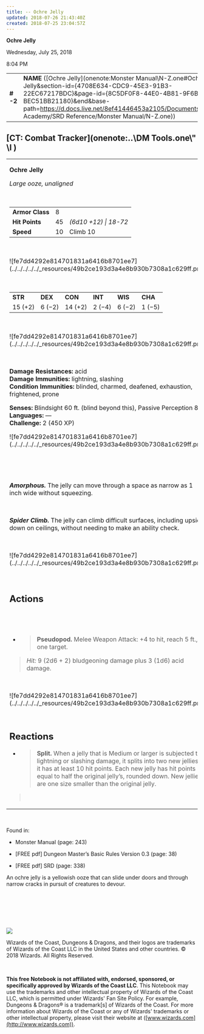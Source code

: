```yaml
---
title: -- Ochre Jelly
updated: 2018-07-26 21:43:40Z
created: 2018-07-25 23:04:57Z
---
```


**Ochre Jelly**

Wednesday, July 25, 2018

8:04 PM

|           |                                                                                                                                                                                                                                                                                                |       |        |        |     |       |        |
|-----------|------------------------------------------------------------------------------------------------------------------------------------------------------------------------------------------------------------------------------------------------------------------------------------------------|-------|--------|--------|-----|-------|--------|
| **\# -2** | **NAME** ([Ochre Jelly](onenote:Monster Manual\\N-Z.one#Ochre Jelly&section-id={4708E634-CDC9-45E3-91B3-22EC67217BDC}&page-id={8C5DF0F8-44E0-4B81-9F6B-BEC51BB21180}&end&base-path=https://d.docs.live.net/8ef41446453a2105/Documents/Adventure Academy/SRD Reference/Monster Manual/N-Z.one)) | **8** | **45** | **45** | \-  | Notes | 450 XP |

## [CT: Combat Tracker](onenote:..\\DM Tools.one\\" \l )

<table><tbody><tr class="odd"><td><p><strong>Ochre Jelly</strong></p><p><em>Large ooze, unaligned</em></p><p> </p><table><tbody><tr class="odd"><td><strong>Armor Class</strong></td><td>8</td><td> </td></tr><tr class="even"><td><strong>Hit Points</strong></td><td>45</td><td><em>(6d10 +12) | 18-72</em></td></tr><tr class="odd"><td><strong>Speed</strong></td><td>10</td><td>Climb 10</td></tr></tbody></table><p> </p><p>![fe7dd4292e814701831a6416b8701ee7](../../../../../_resources/49b2ce193d3a4e8b930b7308a1c629ff.png)</p><p> </p><table><tbody><tr class="odd"><td><strong>STR</strong></td><td><strong>DEX</strong></td><td><strong>CON</strong></td><td><strong>INT</strong></td><td><strong>WIS</strong></td><td><strong>CHA</strong></td></tr><tr class="even"><td>15 (+2)</td><td>6 (−2)</td><td>14 (+2)</td><td>2 (−4)</td><td>6 (−2)</td><td>1 (−5)</td></tr></tbody></table><p> </p><p>![fe7dd4292e814701831a6416b8701ee7](../../../../../_resources/49b2ce193d3a4e8b930b7308a1c629ff.png)</p><p> </p><p><strong>Damage Resistances:</strong> acid<br />
<strong>Damage Immunities:</strong> lightning, slashing<br />
<strong>Condition Immunities:</strong> blinded, charmed, deafened, exhaustion, frightened, prone</p><p><strong>Senses:</strong> Blindsight 60 ft. (blind beyond this), Passive Perception 8<br />
<strong>Languages:</strong> —<br />
<strong>Challenge:</strong> 2 (450 XP)</p><p>![fe7dd4292e814701831a6416b8701ee7](../../../../../_resources/49b2ce193d3a4e8b930b7308a1c629ff.png)</p><p> </p><p> </p><p><em><strong>Amorphous.</strong></em> The jelly can move through a space as narrow as 1 inch wide without squeezing.</p><p> </p><p><em><strong>Spider Climb.</strong></em> The jelly can climb difficult surfaces, including upside down on ceilings, without needing to make an ability check.</p><p> </p><p>![fe7dd4292e814701831a6416b8701ee7](../../../../../_resources/49b2ce193d3a4e8b930b7308a1c629ff.png)</p><p> </p><h2 id="actions"><strong>Actions</strong></h2><h2 id="section"> </h2><ul><li><blockquote><p><strong>Pseudopod.</strong> Melee Weapon Attack: +4 to hit, reach 5 ft., one target.</p></blockquote></li></ul><blockquote><p><em>Hit:</em> 9 (2d6 + 2) bludgeoning damage plus 3 (1d6) acid damage.</p></blockquote><p> </p><p>![fe7dd4292e814701831a6416b8701ee7](../../../../../_resources/49b2ce193d3a4e8b930b7308a1c629ff.png)</p><h2 id="reactions"><strong><br />
Reactions</strong></h2><ul><li><blockquote><p><strong>Split.</strong> When a jelly that is Medium or larger is subjected to lightning or slashing damage, it splits into two new jellies if it has at least 10 hit points. Each new jelly has hit points equal to half the original jelly’s, rounded down. New jellies are one size smaller than the original jelly.</p></blockquote></li></ul><blockquote><p> </p></blockquote></td></tr></tbody></table>

 

Found in:

-   Monster Manual (page: 243)

-   \[FREE pdf\] Dungeon Master’s Basic Rules Version 0.3 (page: 38)

-   \[FREE pdf\] SRD (page: 338)

An ochre jelly is a yellowish ooze that can slide under doors and through narrow cracks in pursuit of creatures to devour.

 

 

 

![](tmp\media\image2.png)

Wizards of the Coast, Dungeons & Dragons, and their logos are trademarks of Wizards of the Coast LLC in the United States and other countries. © 2018 Wizards. All Rights Reserved.

 

**This free Notebook is not affiliated with, endorsed, sponsored, or specifically approved by Wizards of the Coast LLC**. This Notebook may use the trademarks and other intellectual property of Wizards of the Coast LLC, which is permitted under Wizards' Fan Site Policy. For example, Dungeons & Dragons® is a trademark\[s\] of Wizards of the Coast. For more information about Wizards of the Coast or any of Wizards' trademarks or other intellectual property, please visit their website at ([www.wizards.com](http://www.wizards.com)).
